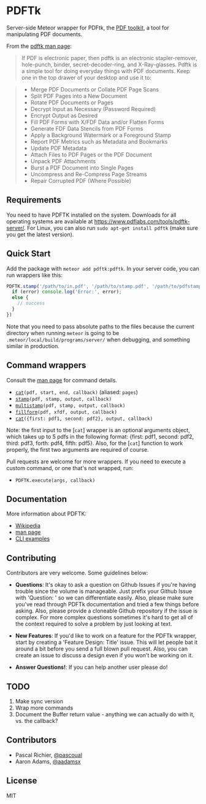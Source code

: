 PDFTk
=====

Server-side Meteor wrapper for PDFtk, the [PDF toolkit](https://www.pdflabs.com/tools/pdftk-the-pdf-toolkit/), a tool for manipulating PDF documents.

From the [pdftk man page](http://linux.die.net/man/1/pdftk):

> If PDF is electronic paper, then pdftk is an electronic stapler-remover, hole-punch, binder, secret-decoder-ring, and X-Ray-glasses. Pdftk is a simple tool for doing everyday things with PDF documents. Keep one in the top drawer of your desktop and use it to:

> * Merge PDF Documents or Collate PDF Page Scans
> * Split PDF Pages into a New Document
> * Rotate PDF Documents or Pages
> * Decrypt Input as Necessary (Password Required)
> * Encrypt Output as Desired
> * Fill PDF Forms with X/FDF Data and/or Flatten Forms
> * Generate FDF Data Stencils from PDF Forms
> * Apply a Background Watermark or a Foreground Stamp
> * Report PDF Metrics such as Metadata and Bookmarks
> * Update PDF Metadata
> * Attach Files to PDF Pages or the PDF Document
> * Unpack PDF Attachments
> * Burst a PDF Document into Single Pages
> * Uncompress and Re-Compress Page Streams
> * Repair Corrupted PDF (Where Possible)


## Requirements

You need to have PDFTK installed on the system. Downloads for all operating systems are available at <https://www.pdflabs.com/tools/pdftk-server/>.
For Linux, you can also run `sudo apt-get install pdftk` (make sure you get the latest version).

## Quick Start

Add the package with `meteor add pdftk:pdftk`. In your server code, you can run wrappers like this:

```js
PDFTK.stamp('/path/to/in.pdf', '/path/to/stamp.pdf', '/path/to/pdfstamp/out.pdf', function (error, stdout, stderr) {
  if (error) console.log('Error:', error);
  else {
    // success
  }
})
```

Note that you need to pass absolute paths to the files because the current directory when running `meteor` is going to be
`.meteor/local/build/programs/server/` when debugging, and something similar in production.


## Command wrappers

Consult the [man page](https://www.pdflabs.com/docs/pdftk-man-page/) for command details.

* [`cat`](https://www.pdflabs.com/docs/pdftk-man-page/#dest-op-cat)`(pdf, start, end, callback)` (aliased: `pages`)
* [`stamp`](https://www.pdflabs.com/docs/pdftk-man-page/#dest-op-stamp)`(pdf, stamp, output, callback)`
* [`multistamp`](https://www.pdflabs.com/docs/pdftk-man-page/#dest-op-multistamp)`(pdf, stamp, output, callback)`
* [`fillform`](https://www.pdflabs.com/docs/pdftk-man-page/#dest-op-fill-form)`(pdf, xfdf, output, callback)`
* [`cat`](https://www.pdflabs.com/docs/pdftk-man-page/#dest-op-cat)`({first: pdf1, second: pdf2}, output, callback)`

Note: the first input to the [`cat`] wrapper is an optional arguments object, which takes up to 5 pdfs in the following format:
{first: pdf1, second: pdf2, third: pdf3, forth: pdf4, fifth: pdf5}.  Also, for the [`cat`] function to work properly, the first two arguments are required of course.

Pull requests are welcome for more wrappers. If you need to execute a custom command, or one that's not wrapped, run:

* `PDFTK.execute(args, callback)`


## Documentation

More information about PDFTK:
* [Wikipedia](https://en.wikipedia.org/wiki/Pdftk)
* [man page](https://www.pdflabs.com/docs/pdftk-man-page/)
* [CLI examples](https://www.pdflabs.com/docs/pdftk-cli-examples/)

## Contributing

Contributors are very welcome. Some guidelines below:

* **Questions**: It's okay to ask a question on Github Issues if you're
  having trouble since the volume is manageable. Just prefix your Github Issue with
  'Question: ' so we can differentiate easily. Also, please make sure you've read through
  PDFTk documentation and tried a few things before asking. Also, please provide a cloneable
  Github repository if the issue is complex. For more complex questions sometimes it's hard
  to get all of the context required to solve a problem by just looking at text.

* **New Features**: If you'd like to work on a feature for the PDFTk wrapper,
  start by creating a 'Feature Design: Title' issue. This will let people bat it
  around a bit before you send a full blown pull request. Also, you can create
  an issue to discuss a design even if you won't be working on it.

* **Answer Questions!**: If you can help another user please do!


## TODO

1. Make sync version
2. Wrap more commands
3. Document the Buffer return value - anything we can actually do with it, vs. the callback?


## Contributors

* Pascal Richier, [@pascoual](http://github.com/pascoual)
* Aaron Adams, [@aadamsx](http://github.com/aadamsx)


## License

MIT

